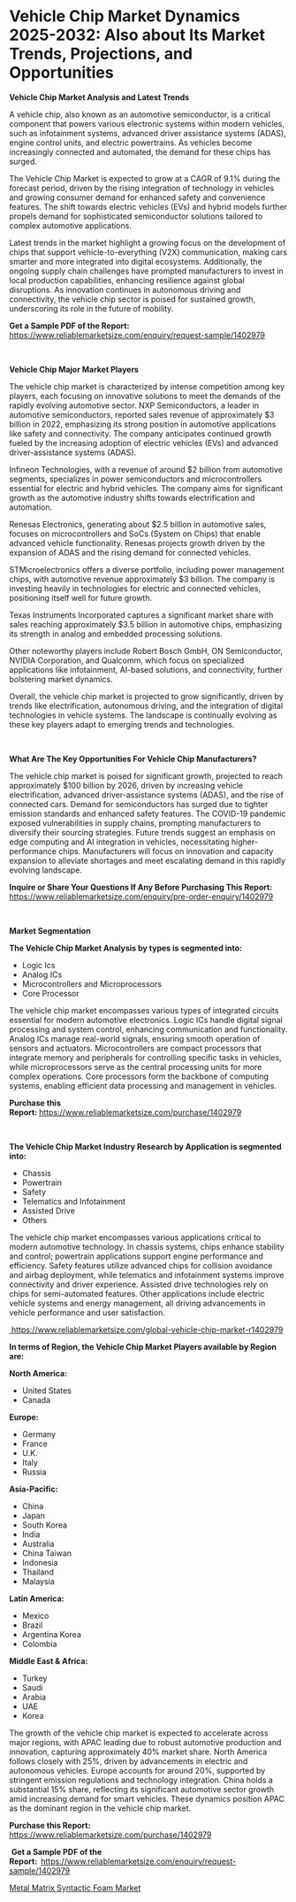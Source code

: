 <p><h1>Vehicle Chip Market Dynamics 2025-2032: Also about Its Market Trends, Projections, and Opportunities</h1></p><p><strong>Vehicle Chip Market Analysis and Latest Trends</strong></p>
<p><p>A vehicle chip, also known as an automotive semiconductor, is a critical component that powers various electronic systems within modern vehicles, such as infotainment systems, advanced driver assistance systems (ADAS), engine control units, and electric powertrains. As vehicles become increasingly connected and automated, the demand for these chips has surged.</p><p>The Vehicle Chip Market is expected to grow at a CAGR of 9.1% during the forecast period, driven by the rising integration of technology in vehicles and growing consumer demand for enhanced safety and convenience features. The shift towards electric vehicles (EVs) and hybrid models further propels demand for sophisticated semiconductor solutions tailored to complex automotive applications.</p><p>Latest trends in the market highlight a growing focus on the development of chips that support vehicle-to-everything (V2X) communication, making cars smarter and more integrated into digital ecosystems. Additionally, the ongoing supply chain challenges have prompted manufacturers to invest in local production capabilities, enhancing resilience against global disruptions. As innovation continues in autonomous driving and connectivity, the vehicle chip sector is poised for sustained growth, underscoring its role in the future of mobility.</p></p>
<p><strong>Get a Sample PDF of the Report:&nbsp;</strong> <a href="https://www.reliablemarketsize.com/enquiry/request-sample/1402979?utm_campaign=1898&utm_medium=2&utm_source=Github&utm_content=ia&utm_term=12012025&utm_id=vehicle-chip">https://www.reliablemarketsize.com/enquiry/request-sample/1402979</a></p>
<p>&nbsp;</p>
<p><strong>Vehicle Chip Major Market Players</strong></p>
<p><p>The vehicle chip market is characterized by intense competition among key players, each focusing on innovative solutions to meet the demands of the rapidly evolving automotive sector. NXP Semiconductors, a leader in automotive semiconductors, reported sales revenue of approximately $3 billion in 2022, emphasizing its strong position in automotive applications like safety and connectivity. The company anticipates continued growth fueled by the increasing adoption of electric vehicles (EVs) and advanced driver-assistance systems (ADAS).</p><p>Infineon Technologies, with a revenue of around $2 billion from automotive segments, specializes in power semiconductors and microcontrollers essential for electric and hybrid vehicles. The company aims for significant growth as the automotive industry shifts towards electrification and automation.</p><p>Renesas Electronics, generating about $2.5 billion in automotive sales, focuses on microcontrollers and SoCs (System on Chips) that enable advanced vehicle functionality. Renesas projects growth driven by the expansion of ADAS and the rising demand for connected vehicles.</p><p>STMicroelectronics offers a diverse portfolio, including power management chips, with automotive revenue approximately $3 billion. The company is investing heavily in technologies for electric and connected vehicles, positioning itself well for future growth.</p><p>Texas Instruments Incorporated captures a significant market share with sales reaching approximately $3.5 billion in automotive chips, emphasizing its strength in analog and embedded processing solutions.</p><p>Other noteworthy players include Robert Bosch GmbH, ON Semiconductor, NVIDIA Corporation, and Qualcomm, which focus on specialized applications like infotainment, AI-based solutions, and connectivity, further bolstering market dynamics.</p><p>Overall, the vehicle chip market is projected to grow significantly, driven by trends like electrification, autonomous driving, and the integration of digital technologies in vehicle systems. The landscape is continually evolving as these key players adapt to emerging trends and technologies.</p></p>
<p>&nbsp;</p>
<p><strong>What Are The Key Opportunities For Vehicle Chip Manufacturers?</strong></p>
<p><p>The vehicle chip market is poised for significant growth, projected to reach approximately $100 billion by 2026, driven by increasing vehicle electrification, advanced driver-assistance systems (ADAS), and the rise of connected cars. Demand for semiconductors has surged due to tighter emission standards and enhanced safety features. The COVID-19 pandemic exposed vulnerabilities in supply chains, prompting manufacturers to diversify their sourcing strategies. Future trends suggest an emphasis on edge computing and AI integration in vehicles, necessitating higher-performance chips. Manufacturers will focus on innovation and capacity expansion to alleviate shortages and meet escalating demand in this rapidly evolving landscape.</p></p>
<p><strong>Inquire or Share Your Questions If Any Before Purchasing This Report:</strong> <a href="https://www.reliablemarketsize.com/enquiry/pre-order-enquiry/1402979?utm_campaign=1898&utm_medium=2&utm_source=Github&utm_content=ia&utm_term=12012025&utm_id=vehicle-chip">https://www.reliablemarketsize.com/enquiry/pre-order-enquiry/1402979</a></p>
<p>&nbsp;</p>
<p><strong>Market Segmentation</strong></p>
<p><strong>The Vehicle Chip Market Analysis by types is segmented into:</strong></p>
<p><ul><li>Logic Ics</li><li>Analog ICs</li><li>Microcontrollers and Microprocessors</li><li>Core Processor</li></ul></p>
<p><p>The vehicle chip market encompasses various types of integrated circuits essential for modern automotive electronics. Logic ICs handle digital signal processing and system control, enhancing communication and functionality. Analog ICs manage real-world signals, ensuring smooth operation of sensors and actuators. Microcontrollers are compact processors that integrate memory and peripherals for controlling specific tasks in vehicles, while microprocessors serve as the central processing units for more complex operations. Core processors form the backbone of computing systems, enabling efficient data processing and management in vehicles.</p></p>
<p><strong>Purchase this Report:&nbsp;</strong><a href="https://www.reliablemarketsize.com/purchase/1402979?utm_campaign=1898&utm_medium=2&utm_source=Github&utm_content=ia&utm_term=12012025&utm_id=vehicle-chip">https://www.reliablemarketsize.com/purchase/1402979</a></p>
<p>&nbsp;</p>
<p><strong>The Vehicle Chip Market Industry Research by Application is segmented into:</strong></p>
<p><ul><li>Chassis</li><li>Powertrain</li><li>Safety</li><li>Telematics and Infotainment</li><li>Assisted Drive</li><li>Others</li></ul></p>
<p><p>The vehicle chip market encompasses various applications critical to modern automotive technology. In chassis systems, chips enhance stability and control; powertrain applications support engine performance and efficiency. Safety features utilize advanced chips for collision avoidance and airbag deployment, while telematics and infotainment systems improve connectivity and driver experience. Assisted drive technologies rely on chips for semi-automated features. Other applications include electric vehicle systems and energy management, all driving advancements in vehicle performance and user satisfaction.</p></p>
<p><a href="https://www.reliablemarketsize.com/global-vehicle-chip-market-r1402979?utm_campaign=1898&utm_medium=2&utm_source=Github&utm_content=ia&utm_term=12012025&utm_id=vehicle-chip">&nbsp;https://www.reliablemarketsize.com/global-vehicle-chip-market-r1402979</a></p>
<p><strong>In terms of Region, the Vehicle Chip Market Players available by Region are:</strong></p>
<p>
    <p> <strong> North America: </strong>
        <ul>
            <li>United States</li>
            <li>Canada</li>
        </ul>
        </p> 
    <p> <strong> Europe: </strong>
        <ul>
            <li>Germany</li>
            <li>France</li>
            <li>U.K.</li>
            <li>Italy</li>
            <li>Russia</li>
        </ul>
        </p> 
    <p> <strong> Asia-Pacific: </strong>
        <ul>
            <li>China</li>
            <li>Japan</li>
            <li>South Korea</li>
            <li>India</li>
            <li>Australia</li>
            <li>China Taiwan</li>
            <li>Indonesia</li>
            <li>Thailand</li>
            <li>Malaysia</li>
        </ul>
        </p> 
    <p> <strong> Latin America: </strong>
        <ul>
            <li>Mexico</li>
            <li>Brazil</li>
            <li>Argentina Korea</li>
            <li>Colombia</li>
        </ul>
        </p> 
    <p> <strong> Middle East & Africa: </strong>
        <ul>
            <li>Turkey</li>
            <li>Saudi</li>
            <li>Arabia</li>
            <li>UAE</li>
            <li>Korea</li>
        </ul>
    </p>
    </p>
<p><p>The growth of the vehicle chip market is expected to accelerate across major regions, with APAC leading due to robust automotive production and innovation, capturing approximately 40% market share. North America follows closely with 25%, driven by advancements in electric and autonomous vehicles. Europe accounts for around 20%, supported by stringent emission regulations and technology integration. China holds a substantial 15% share, reflecting its significant automotive sector growth amid increasing demand for smart vehicles. These dynamics position APAC as the dominant region in the vehicle chip market.</p></p>
<p><strong>Purchase this Report: </strong><a href="https://www.reliablemarketsize.com/purchase/1402979?utm_campaign=1898&utm_medium=2&utm_source=Github&utm_content=ia&utm_term=12012025&utm_id=vehicle-chip">https://www.reliablemarketsize.com/purchase/1402979</a></p>
<p>&nbsp;<strong>Get a Sample PDF of the Report:&nbsp;&nbsp;</strong><a href="https://www.reliablemarketsize.com/enquiry/request-sample/1402979?utm_campaign=1898&utm_medium=2&utm_source=Github&utm_content=ia&utm_term=12012025&utm_id=vehicle-chip">https://www.reliablemarketsize.com/enquiry/request-sample/1402979</a></p>
<p><strong></strong></p>
<p><p><a href="https://github.com/Chiragrp22/Market-Research-Report-List-7/blob/main/metal-matrix-syntactic-foam-market.md?utm_campaign=1898&utm_medium=2&utm_source=Github&utm_content=ia&utm_term=12012025&utm_id=vehicle-chip">Metal Matrix Syntactic Foam Market</a></p></p>
